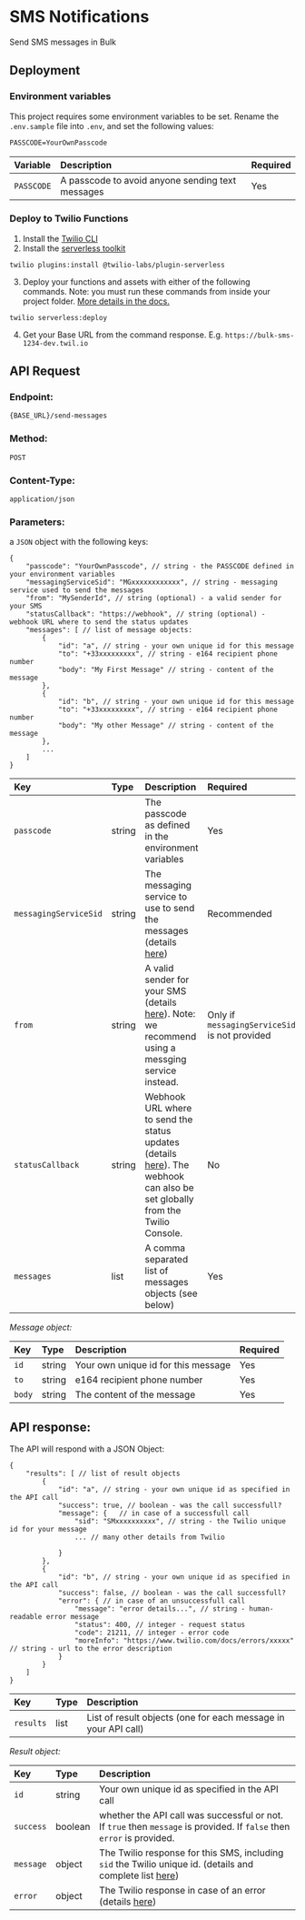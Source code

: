 # SMS Notifications

Send SMS messages in Bulk

## Deployment

### Environment variables

This project requires some environment variables to be set. 
Rename the `.env.sample` file into `.env`, and set the following values:

```markdown
PASSCODE=YourOwnPasscode
```

| Variable              | Description                                              | Required |
| :-------------------- | :------------------------------------------------------- | :------- |
| `PASSCODE`            | A passcode to avoid anyone sending text messages         | Yes      |


### Deploy to Twilio Functions

1. Install the [Twilio CLI](https://www.twilio.com/docs/twilio-cli/quickstart#install-twilio-cli)
2. Install the [serverless toolkit](https://www.twilio.com/docs/labs/serverless-toolkit/getting-started)

```shell
twilio plugins:install @twilio-labs/plugin-serverless
```

3. Deploy your functions and assets with either of the following commands. Note: you must run these commands from inside your project folder. [More details in the docs.](https://www.twilio.com/docs/labs/serverless-toolkit)


```
twilio serverless:deploy
```

4. Get your Base URL from the command response. E.g. `https://bulk-sms-1234-dev.twil.io`


## API Request

### Endpoint:
```
{BASE_URL}/send-messages
```

### Method:
```
POST
```

### Content-Type:
```
application/json
``` 

### Parameters:

a `JSON` object with the following keys:

```jsonc
{
    "passcode": "YourOwnPasscode", // string - the PASSCODE defined in your environment variables
    "messagingServiceSid": "MGxxxxxxxxxxxx", // string - messaging service used to send the messages
    "from": "MySenderId", // string (optional) - a valid sender for your SMS
    "statusCallback": "https://webhook", // string (optional) - webhook URL where to send the status updates
    "messages": [ // list of message objects: 
        {
            "id": "a", // string - your own unique id for this message
            "to": "+33xxxxxxxxx", // string - e164 recipient phone number
            "body": "My First Message" // string - content of the message
        }, 
        {
            "id": "b", // string - your own unique id for this message
            "to": "+33xxxxxxxxx", // string - e164 recipient phone number
            "body": "My other Message" // string - content of the message
        },
        ...
    ]
}
```


| Key    | Type | Description                                                                   | Required |
| :----------- | :--- | :---------------------------------------------------------------------------- | :------- |
| `passcode`   | string | The passcode as defined in the environment variables                           | Yes      |
| `messagingServiceSid` | string  | The messaging service to use to send the messages (details [here](https://www.twilio.com/docs/messaging/services))    | Recommended      |
| `from` | string  | A valid sender for your SMS (details [here](https://www.twilio.com/docs/sms/send-messages#from)). Note: we recommend using a messging service instead.                   | Only if `messagingServiceSid` is not provided |
| `statusCallback` | string | Webhook URL where to send the status updates (details [here](https://www.twilio.com/docs/usage/webhooks/sms-webhooks#type-2-status-callbacks)). The webhook can also be set globally from the Twilio Console.                                             | No      |
| `messages` | list | A comma separated list of messages objects (see below) | Yes      |

*Message object:*

| Key | Type | Description                                                                   | Required |
| :------ | :-------- | :---------------------------------------------------------------------------- | :------- |
| `id` | string | Your own unique id for this message                           | Yes      |
| `to` | string | e164 recipient phone number                           | Yes      |
| `body`   | string | The content of the message                           | Yes      |

## API response:

The API will respond with a JSON Object:

```jsonc
{
    "results": [ // list of result objects
        {
            "id": "a", // string - your own unique id as specified in the API call
            "success": true, // boolean - was the call successfull? 
            "message": {   // in case of a successfull call
                "sid": "SMxxxxxxxxxx", // string - the Twilio unique id for your message
                ... // many other details from Twilio
                
            }
        },
        {
            "id": "b", // string - your own unique id as specified in the API call
            "success": false, // boolean - was the call successfull? 
            "error": { // in case of an unsuccessfull call
                "message": "error details...", // string - human-readable error message
                "status": 400, // integer - request status
                "code": 21211, // integer - error code
                "moreInfo": "https://www.twilio.com/docs/errors/xxxxx" // string - url to the error description
            }
        }
    ]
}
```

| Key  | Type  | Description                                                                   | 
| :----------- | :------- | :---------------------------------------------------------------------------- |
| `results` | list  | List of result objects (one for each message in your API call)                    |

*Result object:* 

| Key | Type   | Description                                                                   | 
| :----------- | :---------------------------------------------------------------------------- | :------- |
| `id` | string  | Your own unique id as specified in the API call                           | 
| `success`  | boolean | whether the API call was successful or not. If `true` then `message` is provided. If `false` then `error` is provided.                            | 
| `message`  | object  | The Twilio response for this SMS, including `sid` the Twilio unique id. (details and complete list [here](https://www.twilio.com/docs/sms/api/message-resource#message-properties)) | 
| `error`| object | The Twilio response in case of an error (details [here](https://www.twilio.com/docs/usage/twilios-response#response-formats-exceptions)) | 





